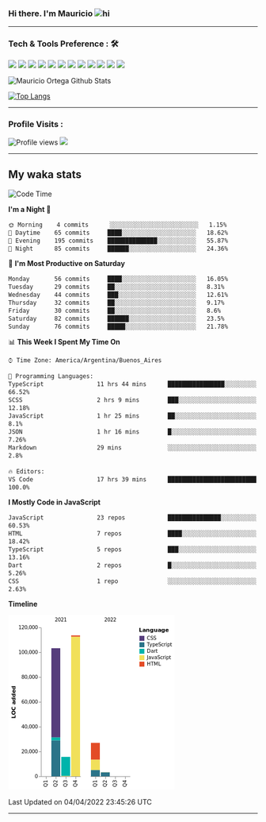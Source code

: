 ### Hi there. I'm Mauricio <img src="https://user-images.githubusercontent.com/1303154/88677602-1635ba80-d120-11ea-84d8-d263ba5fc3c0.gif" width="28px" alt="hi">


<!--
**Nekzus/Nekzus** is a ✨ _special_ ✨ repository because its `README.md` (this file) appears on your GitHub profile.

Here are some ideas to get you started:

- 🔭 I’m currently working on ...
- 🌱 I’m currently learning ...
- 👯 I’m looking to collaborate on ...
- 🤔 I’m looking for help with ...
- 💬 Ask me about ...
- 📫 How to reach me: ...
- 😄 Pronouns: ...
- ⚡ Fun fact: ...
-->

  
---

### Tech & Tools Preference : 🛠

<img src = "https://img.shields.io/badge/-HTML5-E34F26?style=flat&logo=html5&logoColor=white"> <img src = "https://img.shields.io/badge/-CSS3-1572B6?style=flat&logo=css3&logoColor=white">
<img src="https://img.shields.io/badge/-Bootstrap-563D7C?style=flat&logo=bootstrap&logoColor=white">
<img src="https://img.shields.io/badge/-JavaScript-eed718?style=flat&logo=javascript&logoColor=ffffff">
<img src="https://img.shields.io/badge/-Sass-cc6699?style=flat&logo=sass&logoColor=ffffff">
<img src="https://img.shields.io/badge/-React-000000?style=flat&logo=react&logoColor=00c8ff">
<img src="https://img.shields.io/badge/-Node.js-3C873A?style=flat&logo=Node.js&logoColor=white">
<img src="https://img.shields.io/badge/-Firebase-FFA611?style=flat&logo=firebase&logoColor=FFFFFF">
<img src="http://img.shields.io/badge/-Git-F1502F?style=flat&logo=git&logoColor=FFFFFF">
<img src="http://img.shields.io/badge/-Github-000000?style=flat&logo=github&logoColor=FFFFFF">
<img src="http://img.shields.io/badge/-VS%20Code-007ACC?style=flat&logo=visual%20studio%20code&logoColor=white">
<img src="http://img.shields.io/badge/-Vercel-black?style=flat&logo=vercel&logoColor=white">

![Mauricio Ortega Github Stats](https://github-readme-stats.vercel.app/api?username=Nekzus&show_icons=true&title_color=fff&icon_color=79ff97&text_color=9f9f9f&bg_color=151515)

[![Top Langs](https://github-readme-stats.vercel.app/api/top-langs/?username=Nekzus&layout=compact&title_color=fff&icon_color=79ff97&text_color=9f9f9f&bg_color=151515)](https://github.com/anuraghazra/github-readme-stats)

---

### Profile Visits :
  
![Profile views](https://gpvc.arturio.dev/Nekzus)  <img src="https://img.shields.io/github/followers/Nekzus?label=Follow" style=" float:left, margin-right:10px" />

---


## My waka stats
<!--START_SECTION:waka-->
![Code Time](http://img.shields.io/badge/Code%20Time-782%20hrs%208%20mins-blue)

**I'm a Night 🦉** 

```text
🌞 Morning    4 commits      ░░░░░░░░░░░░░░░░░░░░░░░░░   1.15% 
🌆 Daytime    65 commits     ████░░░░░░░░░░░░░░░░░░░░░   18.62% 
🌃 Evening    195 commits    ██████████████░░░░░░░░░░░   55.87% 
🌙 Night      85 commits     ██████░░░░░░░░░░░░░░░░░░░   24.36%

```
📅 **I'm Most Productive on Saturday** 

```text
Monday       56 commits     ████░░░░░░░░░░░░░░░░░░░░░   16.05% 
Tuesday      29 commits     ██░░░░░░░░░░░░░░░░░░░░░░░   8.31% 
Wednesday    44 commits     ███░░░░░░░░░░░░░░░░░░░░░░   12.61% 
Thursday     32 commits     ██░░░░░░░░░░░░░░░░░░░░░░░   9.17% 
Friday       30 commits     ██░░░░░░░░░░░░░░░░░░░░░░░   8.6% 
Saturday     82 commits     ██████░░░░░░░░░░░░░░░░░░░   23.5% 
Sunday       76 commits     █████░░░░░░░░░░░░░░░░░░░░   21.78%

```


📊 **This Week I Spent My Time On** 

```text
⌚︎ Time Zone: America/Argentina/Buenos_Aires

💬 Programming Languages: 
TypeScript               11 hrs 44 mins      ████████████████░░░░░░░░░   66.52% 
SCSS                     2 hrs 9 mins        ███░░░░░░░░░░░░░░░░░░░░░░   12.18% 
JavaScript               1 hr 25 mins        ██░░░░░░░░░░░░░░░░░░░░░░░   8.1% 
JSON                     1 hr 16 mins        █░░░░░░░░░░░░░░░░░░░░░░░░   7.26% 
Markdown                 29 mins             ░░░░░░░░░░░░░░░░░░░░░░░░░   2.8%

🔥 Editors: 
VS Code                  17 hrs 39 mins      █████████████████████████   100.0%

```

**I Mostly Code in JavaScript** 

```text
JavaScript               23 repos            ███████████████░░░░░░░░░░   60.53% 
HTML                     7 repos             ████░░░░░░░░░░░░░░░░░░░░░   18.42% 
TypeScript               5 repos             ███░░░░░░░░░░░░░░░░░░░░░░   13.16% 
Dart                     2 repos             █░░░░░░░░░░░░░░░░░░░░░░░░   5.26% 
CSS                      1 repo              ░░░░░░░░░░░░░░░░░░░░░░░░░   2.63%

```


**Timeline**

![Chart not found](https://raw.githubusercontent.com/Nekzus/Nekzus/main/charts/bar_graph.png) 


 Last Updated on 04/04/2022 23:45:26 UTC
<!--END_SECTION:waka-->

---
